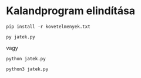 # Kalandprogram elindítása
```
pip install -r kovetelmenyek.txt
```
```
py jatek.py
```
vagy
```
python jatek.py
```
```
python3 jatek.py
```
